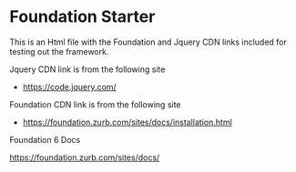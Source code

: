# Foundation Starter

This is an Html file with the Foundation and Jquery CDN links included for testing out the framework.

Jquery CDN link is from the following site
- https://code.jquery.com/

Foundation CDN link is from the following site
- https://foundation.zurb.com/sites/docs/installation.html

Foundation 6 Docs

https://foundation.zurb.com/sites/docs/
